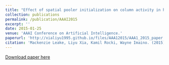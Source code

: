 ```yaml
---
title: "Effect of spatial pooler initialization on column activity in hierarchical temporal memory."
collection: publications
permalink: /publication/AAAI2015
excerpt: ''
date: 2015-01-25
venue: 'AAAI Conference on Artificial Intelligence.'
paperurl: 'http://xialiyu1995.github.io/files/AAA12015/AAA1_2015_paper.pdf'
citation: 'Mackenzie Leake, Liyu Xia, Kamil Rocki, Wayne Imaino. (2015). &quot;Effect of spatial pooler initialization on column activity in hierarchical temporal memory.&quot; <i>AAAI 2015</i>.'
---
```


[Download paper here](http://xialiyu1995.github.io/files/AAAI2015/AAAI_2015_paper.pdf)
